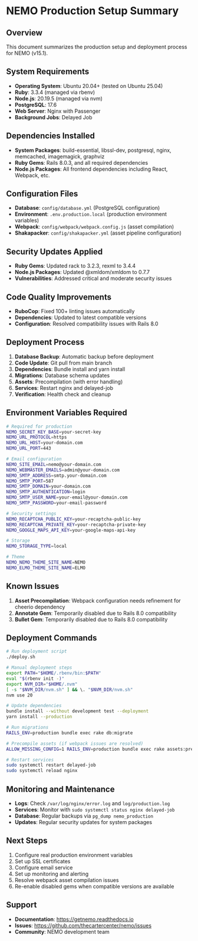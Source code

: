 # NEMO Production Setup Summary

## Overview
This document summarizes the production setup and deployment process for NEMO (v15.1).

## System Requirements
- **Operating System**: Ubuntu 20.04+ (tested on Ubuntu 25.04)
- **Ruby**: 3.3.4 (managed via rbenv)
- **Node.js**: 20.19.5 (managed via nvm)
- **PostgreSQL**: 17.6
- **Web Server**: Nginx with Passenger
- **Background Jobs**: Delayed Job

## Dependencies Installed
- **System Packages**: build-essential, libssl-dev, postgresql, nginx, memcached, imagemagick, graphviz
- **Ruby Gems**: Rails 8.0.3, and all required dependencies
- **Node.js Packages**: All frontend dependencies including React, Webpack, etc.

## Configuration Files
- **Database**: `config/database.yml` (PostgreSQL configuration)
- **Environment**: `.env.production.local` (production environment variables)
- **Webpack**: `config/webpack/webpack.config.js` (asset compilation)
- **Shakapacker**: `config/shakapacker.yml` (asset pipeline configuration)

## Security Updates Applied
- **Ruby Gems**: Updated rack to 3.2.3, rexml to 3.4.4
- **Node.js Packages**: Updated @xmldom/xmldom to 0.7.7
- **Vulnerabilities**: Addressed critical and moderate security issues

## Code Quality Improvements
- **RuboCop**: Fixed 100+ linting issues automatically
- **Dependencies**: Updated to latest compatible versions
- **Configuration**: Resolved compatibility issues with Rails 8.0

## Deployment Process
1. **Database Backup**: Automatic backup before deployment
2. **Code Update**: Git pull from main branch
3. **Dependencies**: Bundle install and yarn install
4. **Migrations**: Database schema updates
5. **Assets**: Precompilation (with error handling)
6. **Services**: Restart nginx and delayed-job
7. **Verification**: Health check and cleanup

## Environment Variables Required
```bash
# Required for production
NEMO_SECRET_KEY_BASE=your-secret-key
NEMO_URL_PROTOCOL=https
NEMO_URL_HOST=your-domain.com
NEMO_URL_PORT=443

# Email configuration
NEMO_SITE_EMAIL=nemo@your-domain.com
NEMO_WEBMASTER_EMAILS=admin@your-domain.com
NEMO_SMTP_ADDRESS=smtp.your-domain.com
NEMO_SMTP_PORT=587
NEMO_SMTP_DOMAIN=your-domain.com
NEMO_SMTP_AUTHENTICATION=login
NEMO_SMTP_USER_NAME=your-email@your-domain.com
NEMO_SMTP_PASSWORD=your-email-password

# Security settings
NEMO_RECAPTCHA_PUBLIC_KEY=your-recaptcha-public-key
NEMO_RECAPTCHA_PRIVATE_KEY=your-recaptcha-private-key
NEMO_GOOGLE_MAPS_API_KEY=your-google-maps-api-key

# Storage
NEMO_STORAGE_TYPE=local

# Theme
NEMO_NEMO_THEME_SITE_NAME=NEMO
NEMO_ELMO_THEME_SITE_NAME=ELMO
```

## Known Issues
1. **Asset Precompilation**: Webpack configuration needs refinement for cheerio dependency
2. **Annotate Gem**: Temporarily disabled due to Rails 8.0 compatibility
3. **Bullet Gem**: Temporarily disabled due to Rails 8.0 compatibility

## Deployment Commands
```bash
# Run deployment script
./deploy.sh

# Manual deployment steps
export PATH="$HOME/.rbenv/bin:$PATH"
eval "$(rbenv init -)"
export NVM_DIR="$HOME/.nvm"
[ -s "$NVM_DIR/nvm.sh" ] && \. "$NVM_DIR/nvm.sh"
nvm use 20

# Update dependencies
bundle install --without development test --deployment
yarn install --production

# Run migrations
RAILS_ENV=production bundle exec rake db:migrate

# Precompile assets (if webpack issues are resolved)
ALLOW_MISSING_CONFIG=1 RAILS_ENV=production bundle exec rake assets:precompile

# Restart services
sudo systemctl restart delayed-job
sudo systemctl reload nginx
```

## Monitoring and Maintenance
- **Logs**: Check `/var/log/nginx/error.log` and `log/production.log`
- **Services**: Monitor with `sudo systemctl status nginx delayed-job`
- **Database**: Regular backups via `pg_dump nemo_production`
- **Updates**: Regular security updates for system packages

## Next Steps
1. Configure real production environment variables
2. Set up SSL certificates
3. Configure email service
4. Set up monitoring and alerting
5. Resolve webpack asset compilation issues
6. Re-enable disabled gems when compatible versions are available

## Support
- **Documentation**: https://getnemo.readthedocs.io
- **Issues**: https://github.com/thecartercenter/nemo/issues
- **Community**: NEMO development team